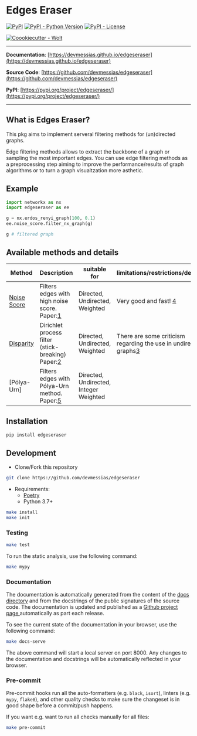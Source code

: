 # Edges Eraser

[![PyPI](https://img.shields.io/pypi/v/edgeseraser?style=flat-square)](https://pypi.python.org/pypi/edgeseraser/)
[![PyPI - Python Version](https://img.shields.io/pypi/pyversions/edgeseraser?style=flat-square)](https://pypi.python.org/pypi/edgeseraser/)
[![PyPI - License](https://img.shields.io/pypi/l/edgeseraser?style=flat-square)](https://pypi.python.org/pypi/edgeseraser/)

[![Coookiecutter - Wolt](https://img.shields.io/badge/cookiecutter-Wolt-00c2e8?style=flat-square&logo=cookiecutter&logoColor=D4AA00&link=https://github.com/woltapp/wolt-python-package-cookiecutter)](https://github.com/woltapp/wolt-python-package-cookiecutter)


---

**Documentation**: [https://devmessias.github.io/edgeseraser](https://devmessias.github.io/edgeseraser)

**Source Code**: [https://github.com/devmessias/edgeseraser](https://github.com/devmessias/edgeseraser)

**PyPI**: [https://pypi.org/project/edgeseraser/](https://pypi.org/project/edgeseraser/)

---

## What is Edges Eraser?
This pkg aims to implement serveral filtering methods for (un)directed graphs.

Edge filtering methods allows to extract the backbone of a graph or sampling the most important edges. You can use edge filtering methods as a preprocessing step aiming to improve the performance/results of graph algorithms or to turn a graph visualtzation more asthetic.


## Example
```python
import networkx as nx
import edgeseraser as ee

g = nx.erdos_renyi_graph(100, 0.1)
ee.noise_score.filter_nx_graph(g)

g # filtered graph
```

## Available methods and details

| Method | Description | suitable for | limitations/restrictions/details |
| --- | --- |--- | --- |
| [Noise Score] | Filters edges with high noise score. Paper:[1]|Directed, Undirected, Weighted | Very good and fast! [4] |
| [Disparity] | Dirichlet process filter (stick-breaking) Paper:[2] |  Directed, Undirected, Weighted |There are some criticism regarding the use in undirected graphs[3]|
| [Pólya-Urn]| Filters edges with Pólya-Urn method. Paper:[5]| Directed, Undirected, Integer Weighted||

[1]: https://arxiv.org/abs/1701.07336
[2]: https://arxiv.org/abs/0904.
[3]: https://arxiv.org/abs/2101.00863
[4]: https://www.michelecoscia.com/?p=1236
[5]: https://www.nature.com/articles/s41467-019-08667-3
[Noise Score]: /api_docs/#edgeseraser.noise_score
[Disparity]: /api_docs/#edgeseraser.disparity


## Installation

```sh
pip install edgeseraser
```

## Development

* Clone/Fork this repository

```sh
git clone https://github.com/devmessias/edgeseraser
```

* Requirements:
  * [Poetry](https://python-poetry.org/)
  * Python 3.7+

```sh
make install
make init
```

### Testing

```sh
make test
```

To run the static analysis, use the following command:
```sh
make mypy
```

### Documentation

The documentation is automatically generated from the content of the [docs directory](./docs) and from the docstrings
 of the public signatures of the source code. The documentation is updated and published as a [Github project page
 ](https://pages.github.com/) automatically as part each release.

To see the current state of the documentation in your browser, use the following command:
```sh
make docs-serve
```
The above command will start a local server on port 8000. Any changes to
the documentation and docstrings will be automatically reflected in your browser.

### Pre-commit

Pre-commit hooks run all the auto-formatters (e.g. `black`, `isort`), linters (e.g. `mypy`, `flake8`), and other quality
 checks to make sure the changeset is in good shape before a commit/push happens.


If you want e.g. want to run all checks manually for all files:

```sh
make pre-commit
```
